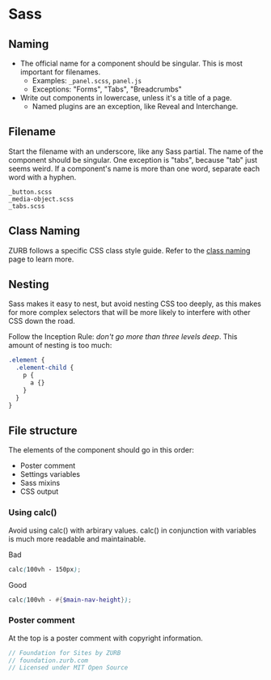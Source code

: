 # Sass

## Naming

- The official name for a component should be singular. This is most important for filenames.
  - Examples: `_panel.scss`, `panel.js`
  - Exceptions: "Forms", "Tabs", "Breadcrumbs"
- Write out components in lowercase, unless it's a title of a page.
  - Named plugins are an exception, like Reveal and Interchange.

## Filename

Start the filename with an underscore, like any Sass partial. The name of the component should be singular. One exception is "tabs", because "tab" just seems weird. If a component's name is more than one word, separate each word with a hyphen.

```
_button.scss
_media-object.scss
_tabs.scss
```

## Class Naming

ZURB follows a specific CSS class style guide. Refer to the [class naming](class-naming.md) page to learn more.

## Nesting

Sass makes it easy to nest, but avoid nesting CSS too deeply, as this makes for more complex selectors that will be more likely to interfere with other CSS down the road.

Follow the Inception Rule: *don't go more than three levels deep*. This amount of nesting is too much:

```scss
.element {
  .element-child {
    p {
      a {}
    }
  }
}
```

## File structure

The elements of the component should go in this order:

- Poster comment
- Settings variables
- Sass mixins
- CSS output

### Using calc()

Avoid using calc() with arbirary values. calc() in conjunction with variables is much more readable and maintainable.

Bad

```scss
calc(100vh - 150px);
```

Good

```scss
calc(100vh - #{$main-nav-height});
```

### Poster comment

At the top is a poster comment with copyright information.

```scss
// Foundation for Sites by ZURB
// foundation.zurb.com
// Licensed under MIT Open Source
```
